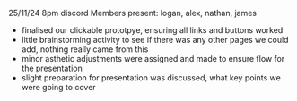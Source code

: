 25/11/24 8pm discord Members present: logan, alex, nathan, james
- finalised our clickable prototpye, ensuring all links and buttons worked
- little brainstorming activity to see if there was any other pages we could add, nothing really came from this
- minor asthetic adjustments were assigned and made to ensure flow for the presentation
- slight preparation for presentation was discussed, what key points we were going to cover
